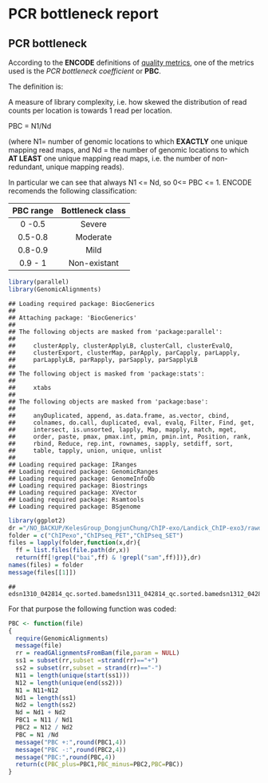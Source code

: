 
# PCR bottleneck report

## PCR bottleneck



According to the **ENCODE** definitions of [quality metrics](http://encodeproject.org/ENCODE/qualityMetrics.html#definitions), one of the metrics used is the *PCR bottleneck coefficient* or **PBC**.

The definition is:

A measure of library complexity, i.e. how skewed the distribution of read counts per location is towards 1 read per location.

PBC = N1/Nd

(where N1= number of genomic locations to which **EXACTLY** one unique mapping read maps, and Nd = the number of genomic locations to which **AT LEAST** one unique mapping read maps, i.e. the number of non-redundant, unique mapping reads).

In particular we can see that always N1 <= Nd, so 0<= PBC <= 1. ENCODE recomends the following classification:

| PBC range | Bottleneck class |
| :---:     | :---: |
|0 -0.5  | Severe |
| 0.5-0.8 | Moderate|
|0.8-0.9 | Mild |
|0.9 - 1| Non-existant|


```r
library(parallel)
library(GenomicAlignments)
```

```
## Loading required package: BiocGenerics
## 
## Attaching package: 'BiocGenerics'
## 
## The following objects are masked from 'package:parallel':
## 
##     clusterApply, clusterApplyLB, clusterCall, clusterEvalQ,
##     clusterExport, clusterMap, parApply, parCapply, parLapply,
##     parLapplyLB, parRapply, parSapply, parSapplyLB
## 
## The following object is masked from 'package:stats':
## 
##     xtabs
## 
## The following objects are masked from 'package:base':
## 
##     anyDuplicated, append, as.data.frame, as.vector, cbind,
##     colnames, do.call, duplicated, eval, evalq, Filter, Find, get,
##     intersect, is.unsorted, lapply, Map, mapply, match, mget,
##     order, paste, pmax, pmax.int, pmin, pmin.int, Position, rank,
##     rbind, Reduce, rep.int, rownames, sapply, setdiff, sort,
##     table, tapply, union, unique, unlist
## 
## Loading required package: IRanges
## Loading required package: GenomicRanges
## Loading required package: GenomeInfoDb
## Loading required package: Biostrings
## Loading required package: XVector
## Loading required package: Rsamtools
## Loading required package: BSgenome
```

```r
library(ggplot2)
dr ="/NO_BACKUP/KelesGroup_DongjunChung/ChIP-exo/Landick_ChIP-exo3/rawdata"
folder = c("ChIPexo","ChIPseq_PET","ChIPseq_SET")
files = lapply(folder,function(x,dr){
  ff = list.files(file.path(dr,x))
  return(ff[!grepl("bai",ff) & !grepl("sam",ff)])},dr)
names(files) = folder
message(files[[1]])
```

```
## edsn1310_042814_qc.sorted.bamedsn1311_042814_qc.sorted.bamedsn1312_042814_qc.sorted.bamedsn1313_042814_qc.sorted.bamedsn1314_042814_qc.sorted.bamedsn1315_042814_qc.sorted.bamedsn1316_042814_qc.sorted.bamedsn1317_042814_qc.sorted.bamedsn1318_042814_qc.sorted.bamedsn1319_042814_qc.sorted.bamedsn1320_042814_qc.sorted.bamedsn1321_042814_qc.sorted.bamedsn930_042814_qc.sorted.bamedsn931_042814_qc.sorted.bamedsn932_042814_qc.sorted.bamedsn933_042814_qc.sorted.bamedsn934_042814_qc.sorted.bamedsn935_042814_qc.sorted.bamedsn936_042814_qc.sorted.bamedsn937_042814_qc.sorted.bamedsn938_042814_qc.sorted.bam
```

For that purpose the following function was coded:


```r
PBC <- function(file)
{
  require(GenomicAlignments)
  message(file)
  rr = readGAlignmentsFromBam(file,param = NULL)
  ss1 = subset(rr,subset =strand(rr)=="+")
  ss2 = subset(rr,subset = strand(rr)=="-")
  N11 = length(unique(start(ss1)))
  N12 = length(unique(end(ss2)))
  N1 = N11+N12
  Nd1 = length(ss1)
  Nd2 = length(ss2)
  Nd = Nd1 + Nd2
  PBC1 = N11 / Nd1
  PBC2 = N12 / Nd2
  PBC = N1 /Nd
  message("PBC +:",round(PBC1,4))
  message("PBC -:",round(PBC2,4))
  message("PBC:",round(PBC,4))
  return(c(PBC_plus=PBC1,PBC_minus=PBC2,PBC=PBC))
}
```





